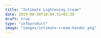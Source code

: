 ```yaml
---
title: "Intimate Lightening Cream"
date: 2019-08-30T18:04:51+05:30
draft: true
type: "infoproduct"
image: "images/intimate-cream-header.png"
---
```


